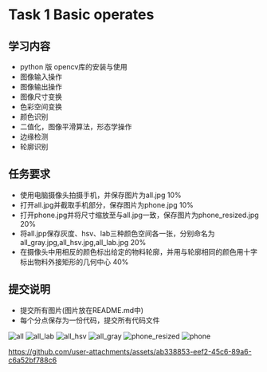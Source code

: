 # Task 1 Basic operates
## 学习内容
 - python 版 opencv库的安装与使用
 - 图像输入操作
 - 图像输出操作
 - 图像尺寸变换
 - 色彩空间变换
 - 颜色识别
 - 二值化，图像平滑算法，形态学操作
 - 边缘检测
 - 轮廓识别
## 任务要求
 - 使用电脑摄像头拍摄手机，并保存图片为all.jpg 10%
 - 打开all.jpg并截取手机部分，保存图片为phone.jpg 10%
 - 打开phone.jpg并将尺寸缩放至与all.jpg一致，保存图片为phone_resized.jpg 20%
 - 将all.jpp保存灰度、hsv、lab三种颜色空间各一张，分别命名为all_gray.jpg,all_hsv.jpg,all_lab.jpg 20%
 - 在摄像头中用相反的颜色标出给定的物料轮廓，并用与轮廓相同的颜色用十字标出物料外接矩形的几何中心 40%
## 提交说明
 - 提交所有图片(图片放在README.md中)
 - 每个分点保存为一份代码，提交所有代码文件

![all](https://github.com/user-attachments/assets/e05b8a0a-be36-4f2c-b5cc-5f46b9ab4e31)
![all_lab](https://github.com/user-attachments/assets/85dcae56-0605-4572-8685-b6f9f53c6cdf)
![all_hsv](https://github.com/user-attachments/assets/601a5a1f-6dc1-4f9c-8101-4d91909d5904)
![all_gray](https://github.com/user-attachments/assets/5a5c31af-94c9-4118-9e5a-e266273b7863)
![phone_resized](https://github.com/user-attachments/assets/cddd454a-9918-4876-82a2-5745a56e14c0)
![phone](https://github.com/user-attachments/assets/dfaf4d88-bb39-4024-9df8-c763664bbf18)


https://github.com/user-attachments/assets/ab338853-eef2-45c6-89a6-c6a52bf788c6

